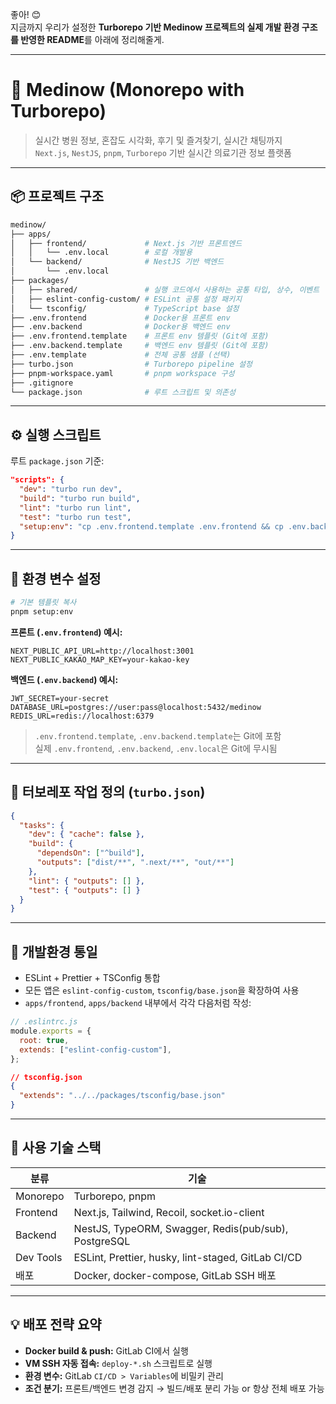 좋아! 😊  
지금까지 우리가 설정한 **Turborepo 기반 Medinow 프로젝트의 실제 개발 환경 구조를 반영한 README**를 아래에 정리해줄게.

---

# 🏥 Medinow (Monorepo with Turborepo)

> 실시간 병원 정보, 혼잡도 시각화, 후기 및 즐겨찾기, 실시간 채팅까지  
> `Next.js`, `NestJS`, `pnpm`, `Turborepo` 기반 실시간 의료기관 정보 플랫폼

---

## 📦 프로젝트 구조

```bash
medinow/
├── apps/
│   ├── frontend/             # Next.js 기반 프론트엔드
│   │   └── .env.local        # 로컬 개발용
│   └── backend/              # NestJS 기반 백엔드
│       └── .env.local
├── packages/
│   ├── shared/               # 실행 코드에서 사용하는 공통 타입, 상수, 이벤트
│   ├── eslint-config-custom/ # ESLint 공통 설정 패키지
│   └── tsconfig/             # TypeScript base 설정
├── .env.frontend             # Docker용 프론트 env
├── .env.backend              # Docker용 백엔드 env
├── .env.frontend.template    # 프론트 env 템플릿 (Git에 포함)
├── .env.backend.template     # 백엔드 env 템플릿 (Git에 포함)
├── .env.template             # 전체 공통 샘플 (선택)
├── turbo.json                # Turborepo pipeline 설정
├── pnpm-workspace.yaml       # pnpm workspace 구성
├── .gitignore
└── package.json              # 루트 스크립트 및 의존성
```

---

## ⚙️ 실행 스크립트

루트 `package.json` 기준:

```json
"scripts": {
  "dev": "turbo run dev",
  "build": "turbo run build",
  "lint": "turbo run lint",
  "test": "turbo run test",
  "setup:env": "cp .env.frontend.template .env.frontend && cp .env.backend.template .env.backend"
}
```

---

## 🔐 환경 변수 설정

```bash
# 기본 템플릿 복사
pnpm setup:env
```

**프론트 (`.env.frontend`) 예시:**

```env
NEXT_PUBLIC_API_URL=http://localhost:3001
NEXT_PUBLIC_KAKAO_MAP_KEY=your-kakao-key
```

**백엔드 (`.env.backend`) 예시:**

```env
JWT_SECRET=your-secret
DATABASE_URL=postgres://user:pass@localhost:5432/medinow
REDIS_URL=redis://localhost:6379
```

> `.env.frontend.template`, `.env.backend.template`는 Git에 포함  
> 실제 `.env.frontend`, `.env.backend`, `.env.local`은 Git에 무시됨

---

## 🧩 터보레포 작업 정의 (`turbo.json`)

```json
{
  "tasks": {
    "dev": { "cache": false },
    "build": {
      "dependsOn": ["^build"],
      "outputs": ["dist/**", ".next/**", "out/**"]
    },
    "lint": { "outputs": [] },
    "test": { "outputs": [] }
  }
}
```

---

## 🧪 개발환경 통일

- ESLint + Prettier + TSConfig 통합
- 모든 앱은 `eslint-config-custom`, `tsconfig/base.json`을 확장하여 사용
- `apps/frontend`, `apps/backend` 내부에서 각각 다음처럼 작성:

```js
// .eslintrc.js
module.exports = {
  root: true,
  extends: ["eslint-config-custom"],
};
```

```json
// tsconfig.json
{
  "extends": "../../packages/tsconfig/base.json"
}
```

---

## 🧰 사용 기술 스택

| 분류      | 기술                                                 |
| --------- | ---------------------------------------------------- |
| Monorepo  | Turborepo, pnpm                                      |
| Frontend  | Next.js, Tailwind, Recoil, socket.io-client          |
| Backend   | NestJS, TypeORM, Swagger, Redis(pub/sub), PostgreSQL |
| Dev Tools | ESLint, Prettier, husky, lint-staged, GitLab CI/CD   |
| 배포      | Docker, docker-compose, GitLab SSH 배포              |

---

## 💡 배포 전략 요약

- **Docker build & push:** GitLab CI에서 실행
- **VM SSH 자동 접속:** `deploy-*.sh` 스크립트로 실행
- **환경 변수:** GitLab `CI/CD > Variables`에 비밀키 관리
- **조건 분기:** 프론트/백엔드 변경 감지 → 빌드/배포 분리 가능 or 항상 전체 배포 가능
